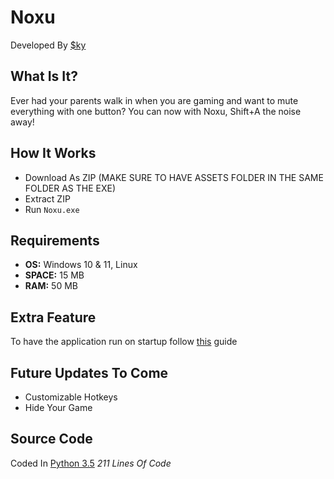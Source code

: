 # Noxu
Developed By [$ky](https://github.com/skyy-rad)

## What Is It?
Ever had your parents walk in when you are gaming and want to mute everything with one button? You can now with Noxu, Shift+A the noise away!

## How It Works
* Download As ZIP (MAKE SURE TO HAVE ASSETS FOLDER IN THE SAME FOLDER AS THE EXE)
* Extract ZIP
* Run `Noxu.exe`

## Requirements
* **OS:** Windows 10 & 11, Linux
* **SPACE:** 15 MB
* **RAM:** 50 MB

## Extra Feature
To have the application run on startup follow [this](https://www.howtogeek.com/208224/how-to-add-programs-files-and-folders-to-system-startup-in-windows-8.1/) guide

## Future Updates To Come
* Customizable Hotkeys
* Hide Your Game

## Source Code
Coded In [Python 3.5](https://github.com/skyy-rad/Noxu/blob/main/source/main.py) *211 Lines Of Code*
